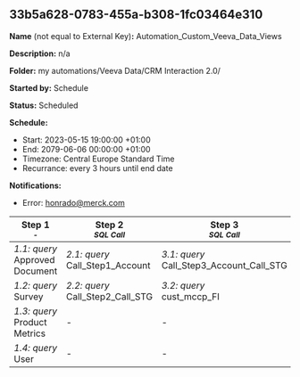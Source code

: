 ## 33b5a628-0783-455a-b308-1fc03464e310

**Name** (not equal to External Key)**:** Automation_Custom_Veeva_Data_Views

**Description:** n/a

**Folder:** my automations/Veeva Data/CRM Interaction 2.0/

**Started by:** Schedule

**Status:** Scheduled

**Schedule:**

* Start: 2023-05-15 19:00:00 +01:00
* End: 2079-06-06 00:00:00 +01:00
* Timezone: Central Europe Standard Time
* Recurrance: every 3 hours until end date

**Notifications:**

* Error: honrado@merck.com

| Step 1<br>_<small>-</small>_ | Step 2<br>_<small>SQL Call</small>_ | Step 3<br>_<small>SQL Call</small>_ | Step 4<br>_<small>SQL call</small>_ | Step 5<br>_<small>-</small>_ | Step 6<br>_<small>-</small>_ | Step 7<br>_<small>-</small>_ |
| --- | --- | --- | --- | --- | --- | --- |
| _1.1: query_<br>Approved Document | _2.1: query_<br>Call_Step1_Account | _3.1: query_<br>Call_Step3_Account_Call_STG | _4.1: query_<br>Call_Step4_Account_Call_Detail_STG | _5.1: query_<br>Call_FI_FINAL | _6.1: query_<br>custom_last_SurveyResponses | _7.1: query_<br>custom_assigned_rep |
| _1.2: query_<br>Survey | _2.2: query_<br>Call_Step2_Call_STG | _3.2: query_<br>cust_mccp_FI | - | _5.2: query_<br>Sample Order | _6.2: query_<br>custom_Multichannel_consent | - |
| _1.3: query_<br>Product Metrics | - | - | - | _5.3: query_<br>CLM Call | - | - |
| _1.4: query_<br>User | - | - | - | - | - | - |
